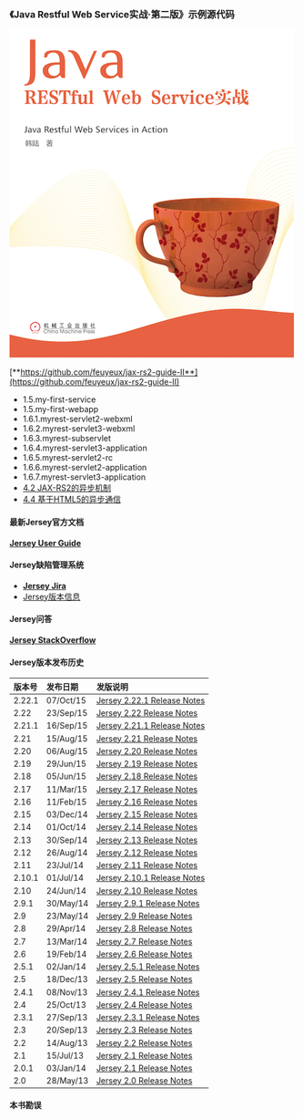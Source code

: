 ### 《Java Restful Web Service实战·第二版》示例源代码

![jax-rs-guid.png](cover.png)

[**https://github.com/feuyeux/jax-rs2-guide-II**](https://github.com/feuyeux/jax-rs2-guide-II)

- 1.5.my-first-service
- 1.5.my-first-webapp
- 1.6.1.myrest-servlet2-webxml
- 1.6.2.myrest-servlet3-webxml
- 1.6.3.myrest-subservlet
- 1.6.4.myrest-servlet3-application
- 1.6.5.myrest-servlet2-rc 
- 1.6.6.myrest-servlet2-application
- 1.6.7.myrest-servlet3-application
- [4.2 JAX-RS2的异步机制](4.2.asynchronized)
- [4.4 基于HTML5的异步通信](4.4.sse)

#### 最新Jersey官方文档

[**Jersey User Guide**](https://jersey.java.net/documentation/latest/user-guide.html)

#### Jersey缺陷管理系统

- [**Jersey Jira**](https://java.net/jira/browse/JERSEY/)
- [Jersey版本信息](https://java.net/jira/browse/JERSEY/?selectedTab=com.atlassian.jira.jira-projects-plugin:versions-panel)

#### Jersey问答

[**Jersey StackOverflow**](http://stackoverflow.com/questions/tagged/jersey)

#### Jersey版本发布历史
|版本号|发布日期|发版说明|
|:-------|:----------|:-----------------------------|
|2.22.1|07/Oct/15|[Jersey 2.22.1 Release Notes](https://jersey.java.net/release-notes/2.22.1.html)|
|2.22|23/Sep/15|[Jersey 2.22 Release Notes](https://jersey.java.net/release-notes/2.22.html)|
|2.21.1|16/Sep/15|[Jersey 2.21.1 Release Notes](https://jersey.java.net/release-notes/2.21.1.html)|
|2.21|15/Aug/15|[Jersey 2.21 Release Notes](https://jersey.java.net/release-notes/2.21.html)|
|2.20|06/Aug/15|[Jersey 2.20 Release Notes](https://jersey.java.net/release-notes/2.20.html)|
|2.19| 29/Jun/15 |[Jersey 2.19 Release Notes](https://jersey.java.net/release-notes/2.19.html)|
|2.18| 05/Jun/15 |[Jersey 2.18 Release Notes](https://jersey.java.net/release-notes/2.18.html)|
| 2.17	 | 11/Mar/15 |[Jersey 2.17 Release Notes](https://jersey.java.net/release-notes/2.17.html)|
| 2.16   | 11/Feb/15 |[Jersey 2.16 Release Notes](https://jersey.java.net/release-notes/2.16.html)|
| 2.15   | 03/Dec/14 |[Jersey 2.15 Release Notes](https://jersey.java.net/release-notes/2.15.html)|
| 2.14   | 01/Oct/14 |[Jersey 2.14 Release Notes](https://jersey.java.net/release-notes/2.14.html)|
| 2.13   | 30/Sep/14 |[Jersey 2.13 Release Notes](https://jersey.java.net/release-notes/2.13.html)|
| 2.12   | 26/Aug/14 |[Jersey 2.12 Release Notes](https://jersey.java.net/release-notes/2.12.html)|
| 2.11   | 23/Jul/14 |[Jersey 2.11 Release Notes](https://jersey.java.net/release-notes/2.11.html)|
| 2.10.1 | 01/Jul/14 |[Jersey 2.10.1 Release Notes](https://jersey.java.net/release-notes/2.10.1.html)|
| 2.10   | 24/Jun/14 |[Jersey 2.10 Release Notes](https://jersey.java.net/release-notes/2.10.html)|
| 2.9.1  | 30/May/14 |[Jersey 2.9.1 Release Notes](https://jersey.java.net/release-notes/2.9.1.html)|
| 2.9    | 23/May/14 |[Jersey 2.9 Release Notes](https://jersey.java.net/release-notes/2.9.html)|
| 2.8    | 29/Apr/14 |[Jersey 2.8 Release Notes](https://jersey.java.net/release-notes/2.8.html)|
| 2.7    | 13/Mar/14 |[Jersey 2.7 Release Notes](https://jersey.java.net/release-notes/2.7.html)|
| 2.6    | 19/Feb/14 |[Jersey 2.6 Release Notes](https://jersey.java.net/release-notes/2.6.html)|
| 2.5.1  | 02/Jan/14 |[Jersey 2.5.1 Release Notes](https://jersey.java.net/release-notes/2.5.1.html)|
| 2.5    | 18/Dec/13 |[Jersey 2.5 Release Notes](https://jersey.java.net/release-notes/2.5.html)|
| 2.4.1  | 08/Nov/13 |[Jersey 2.4.1 Release Notes](https://jersey.java.net/release-notes/2.4.1.html)|
| 2.4    | 25/Oct/13 |[Jersey 2.4 Release Notes](https://jersey.java.net/release-notes/2.4.html)|
| 2.3.1  | 27/Sep/13 |[Jersey 2.3.1 Release Notes](https://jersey.java.net/release-notes/2.3.1.html)|
| 2.3    | 20/Sep/13 |[Jersey 2.3 Release Notes](https://jersey.java.net/release-notes/2.3.html)|
| 2.2    | 14/Aug/13 |[Jersey 2.2 Release Notes](https://jersey.java.net/release-notes/2.2.html)|
| 2.1    | 15/Jul/13 |[Jersey 2.1 Release Notes](https://jersey.java.net/release-notes/2.1.html)|
| 2.0.1  | 03/Jan/14 |[Jersey 2.1 Release Notes](https://jersey.java.net/release-notes/2.0.1.html)|
| 2.0    | 28/May/13 |[Jersey 2.0 Release Notes](https://jersey.java.net/release-notes/2.0.html)|


#### 本书勘误
